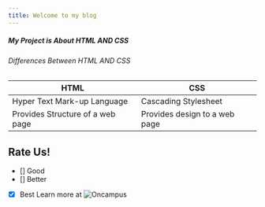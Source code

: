 ```yaml
---
title: Welcome to my blog
---
```


##### My Project is About HTML AND CSS
###### Differences Between HTML AND CSS
HTML|CSS
-|-
Hyper Text Mark-up Language | Cascading Stylesheet
Provides Structure of a web page | Provides design to a web page

## Rate Us!

- [] Good
- [] Better
- [x] Best
Learn more at ![Oncampus](dev.oncampus.cloud)
